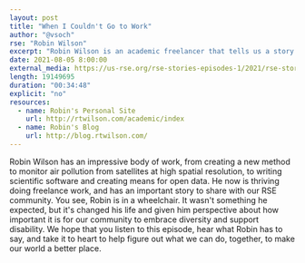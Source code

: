 ```yaml
---
layout: post
title: "When I Couldn't Go to Work"
author: "@vsoch"
rse: "Robin Wilson"
excerpt: "Robin Wilson is an academic freelancer that tells us a story of strength, and humor."
date: 2021-08-05 8:00:00
external_media: https://us-rse.org/rse-stories-episodes-1/2021/rse-stories-robin-wilson-episode-64.mp3
length: 19149695
duration: "00:34:48"
explicit: "no"
resources:
  - name: Robin's Personal Site
    url: http://rtwilson.com/academic/index
  - name: Robin's Blog
    url: http://blog.rtwilson.com/
--- 
```


Robin Wilson has an impressive body of work, from creating a new method to monitor air pollution from satellites
at high spatial resolution, to writing scientific software and creating means for open data. He now is thriving
doing freelance work, and has an important story to share with our RSE community. You see, Robin
is in a wheelchair. It wasn't something he expected, but it's changed his life and given him
perspective about how important it is for our community to embrace diversity and support disability.
We hope that you listen to this episode, hear what Robin has to say, and take it to heart
to help figure out what we can do, together, to make our world a better place.
